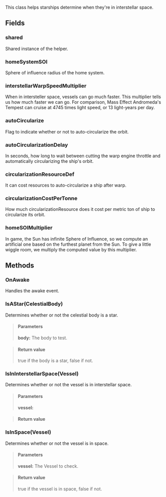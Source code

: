             
This class helps starships determine when they're in interstellar space.
        
## Fields

### shared
Shared instance of the helper.
### homeSystemSOI
Sphere of influence radius of the home system.
### interstellarWarpSpeedMultiplier
When in intersteller space, vessels can go much faster. This multiplier tells us how much faster we can go. For comparison, Mass Effect Andromeda's Tempest can cruise at 4745 times light speed, or 13 light-years per day.
### autoCircularize
Flag to indicate whether or not to auto-circularize the orbit.
### autoCircularizationDelay
In seconds, how long to wait between cutting the warp engine throttle and automatically circularizing the ship's orbit.
### circularizationResourceDef
It can cost resources to auto-circularize a ship after warp.
### circularizationCostPerTonne
How much circularizationResource does it cost per metric ton of ship to circularize its orbit.
### homeSOIMultiplier
In game, the Sun has infinite Sphere of Influence, so we compute an artificial one based on the furthest planet from the Sun. To give a little wiggle room, we multiply the computed value by this multiplier.
## Methods


### OnAwake
Handles the awake event.

### IsAStar(CelestialBody)
Determines whether or not the celestial body is a star.
> #### Parameters
> **body:** The body to test.

> #### Return value
> true if the body is a star, false if not.

### IsInInterstellarSpace(Vessel)
Determines whether or not the vessel is in interstellar space.
> #### Parameters
> **vessel:** 

> #### Return value
> 

### IsInSpace(Vessel)
Determines whether or not the vessel is in space.
> #### Parameters
> **vessel:** The Vessel to check.

> #### Return value
> true if the vessel is in space, false if not.

